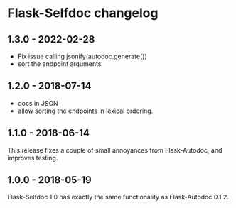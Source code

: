 # Flask-Selfdoc changelog

## 1.3.0 - 2022-02-28
  - Fix issue calling jsonify(autodoc.generate())
  - sort the endpoint arguments

## 1.2.0 - 2018-07-14
 - docs in JSON
 - allow sorting the endpoints in lexical ordering.

## 1.1.0 - 2018-06-14
This release fixes a couple of small annoyances from Flask-Autodoc, and improves testing.

## 1.0.0 - 2018-05-19
Flask-Selfdoc 1.0 has exactly the same functionality as Flask-Autodoc 0.1.2.
